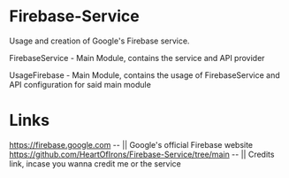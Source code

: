 # Firebase-Service

Usage and creation of Google's Firebase service.

FirebaseService - Main Module, contains the service and API provider

UsageFirebase - Main Module, contains the usage of FirebaseService and API configuration for said main module

# Links

https://firebase.google.com -- || Google's official Firebase website
https://github.com/HeartOfIrons/Firebase-Service/tree/main -- || Credits link, incase you wanna credit me or the service

